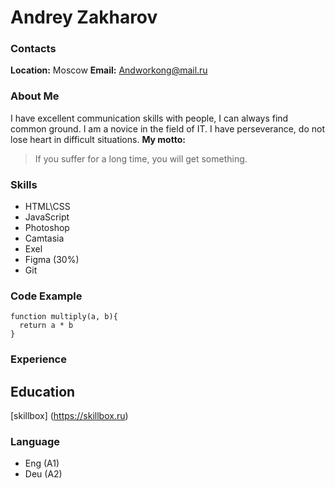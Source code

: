 # Andrey Zakharov

### Contacts

**Location:**
Moscow
**Email:**
Andworkong@mail.ru

### About Me

I have excellent communication skills with people, I can always find common ground. I am a novice in the field of IT. I have perseverance, do not lose heart in difficult situations. **My motto:**

> If you suffer for a long time, you will get something.

### Skills

- HTML\CSS
- JavaScript
- Photoshop
- Camtasia
- Exel
- Figma (30%)
- Git

### Code Example

```
function multiply(a, b){
  return a * b
}
```

### Experience

## Education

[skillbox] (https://skillbox.ru)

### Language

- Eng (A1)
- Deu (A2)
